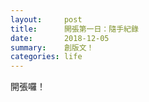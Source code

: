```yaml
---
layout:     post
title:      開張第一日：隨手紀錄
date:       2018-12-05
summary:    創版文！
categories: life
---
```


開張囉！
